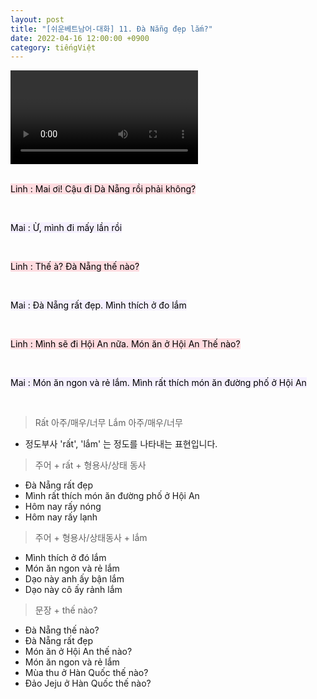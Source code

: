 ```yaml
---
layout: post
title: "[쉬운베트남어-대화] 11. Đà Nẵng đẹp lắm?"
date: 2022-04-16 12:00:00 +0900
category: tiếngViệt
---
```


<div class="video-container">
    <video id="player" class="video-js vjs-default-skin vjs-big-play-centered" data-json="/public/json/쉬운베트남어-대화11과.json"></video>
</div>

<br>

<mark style="background-color: #ffdce0">Linh : Mai ơi! Cậu đi Dà Nẵng rồi phải không?</mark>

<br>

<mark style="background-color: #f5f0ff">Mai : Ừ, mình đi mấy lần rồi</mark>

<br>

<mark style="background-color: #ffdce0">Linh : Thế à? Đà Nẵng thế nào?</mark>

<br>

<mark style="background-color: #f5f0ff">Mai : Đà Nẵng rất đẹp. Mình thích ở đo lắm</mark>

<br>

<mark style="background-color: #ffdce0">Linh : Mình sẽ đi Hội An nữa. Món ăn ở Hội An Thế nào?</mark>

<br>

<mark style="background-color: #f5f0ff">Mai : Món ăn ngon và rẻ lắm. Mình rất thích món ăn đường phố ở Hội An</mark>

<br>

> Rất 아주/매우/너무
> Lắm 아주/매우/너무
- 정도부사 'rất', 'lắm' 는 정도를 나타내는 표현입니다.

> 주어 + rất + 형용사/상태 동사
- Đà Nẵng rất đẹp
- Mình rất thích món ăn đường phố ở Hội An
- Hôm nay rấy nóng
- Hôm nay rấy lạnh

> 주어 + 형용사/상태동사 + lắm
- Mình thích ở đó lắm
- Món ăn ngon và rẻ lắm
- Dạo này anh ấy bận lắm
- Dạo này cô ấy rảnh lắm

> 문장 + thế nào?
- Đà Nẵng thế nào?
- Đà Nẵng rất đẹp
- Món ăn ở Hội An thế nào?
- Món ăn ngon và rẻ lắm
- Mùa thu ở Hàn Quốc thế nào?
- Đảo Jeju ở Hàn Quốc thế nào?

